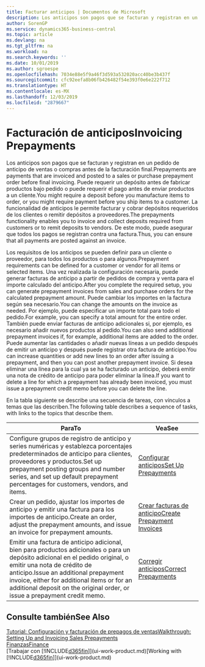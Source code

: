 ```yaml
---
title: Facturar anticipos | Documentos de Microsoft
description: Los anticipos son pagos que se facturan y registran en un pedido de anticipo de ventas o compras antes de la facturación final. Puede requerir un depósito antes de fabricar productos bajo pedido o puede requerir el pago antes de enviar productos a un cliente. La funcionalidad de anticipos le permite facturar y cobrar depósitos requeridos de los clientes o remitir depósitos a proveedores. De este modo, puede asegurar que todos los pagos se registran contra una factura.
author: SorenGP
ms.service: dynamics365-business-central
ms.topic: article
ms.devlang: na
ms.tgt_pltfrm: na
ms.workload: na
ms.search.keywords: ''
ms.date: 10/01/2019
ms.author: sgroespe
ms.openlocfilehash: 7034e88e5f9a46f3d593a532020acc40be3b437f
ms.sourcegitcommit: cfc92eefa8b06fb426482f54e393f0e6e222f712
ms.translationtype: HT
ms.contentlocale: es-MX
ms.lasthandoff: 12/03/2019
ms.locfileid: "2879667"
---
```

# <a name="invoicing-prepayments"></a><span data-ttu-id="20d90-106">Facturación de anticipos</span><span class="sxs-lookup"><span data-stu-id="20d90-106">Invoicing Prepayments</span></span>
<span data-ttu-id="20d90-107">Los anticipos son pagos que se facturan y registran en un pedido de anticipo de ventas o compras antes de la facturación final.</span><span class="sxs-lookup"><span data-stu-id="20d90-107">Prepayments are payments that are invoiced and posted to a sales or purchase prepayment order before final invoicing.</span></span> <span data-ttu-id="20d90-108">Puede requerir un depósito antes de fabricar productos bajo pedido o puede requerir el pago antes de enviar productos a un cliente.</span><span class="sxs-lookup"><span data-stu-id="20d90-108">You might require a deposit before you manufacture items to order, or you might require payment before you ship items to a customer.</span></span> <span data-ttu-id="20d90-109">La funcionalidad de anticipos le permite facturar y cobrar depósitos requeridos de los clientes o remitir depósitos a proveedores.</span><span class="sxs-lookup"><span data-stu-id="20d90-109">The prepayments functionality enables you to invoice and collect deposits required from customers or to remit deposits to vendors.</span></span> <span data-ttu-id="20d90-110">De este modo, puede asegurar que todos los pagos se registran contra una factura.</span><span class="sxs-lookup"><span data-stu-id="20d90-110">Thus, you can ensure that all payments are posted against an invoice.</span></span>  

 <span data-ttu-id="20d90-111">Los requisitos de los anticipos se pueden definir para un cliente o proveedor, para todos los productos o para algunos.</span><span class="sxs-lookup"><span data-stu-id="20d90-111">Prepayment requirements can be defined for a customer or vendor for all items or selected items.</span></span> <span data-ttu-id="20d90-112">Una vez realizada la configuración necesaria, puede generar facturas de anticipo a partir de pedidos de compra y venta para el importe calculado del anticipo.</span><span class="sxs-lookup"><span data-stu-id="20d90-112">After you complete the required setup, you can generate prepayment invoices from sales and purchase orders for the calculated prepayment amount.</span></span> <span data-ttu-id="20d90-113">Puede cambiar los importes en la factura según sea necesario.</span><span class="sxs-lookup"><span data-stu-id="20d90-113">You can change the amounts on the invoice as needed.</span></span> <span data-ttu-id="20d90-114">Por ejemplo, puede especificar un importe total para todo el pedido.</span><span class="sxs-lookup"><span data-stu-id="20d90-114">For example, you can specify a total amount for the entire order.</span></span> <span data-ttu-id="20d90-115">También puede enviar facturas de anticipo adicionales si, por ejemplo, es necesario añadir nuevos productos al pedido.</span><span class="sxs-lookup"><span data-stu-id="20d90-115">You can also send additional prepayment invoices if, for example, additional items are added to the order.</span></span> <span data-ttu-id="20d90-116">Puede aumentar las cantidades o añadir nuevas líneas a un pedido después de emitir un anticipo y después puede registrar otra factura de anticipo.</span><span class="sxs-lookup"><span data-stu-id="20d90-116">You can increase quantities or add new lines to an order after issuing a prepayment, and then you can post another prepayment invoice.</span></span> <span data-ttu-id="20d90-117">Si desea eliminar una línea para la cual ya se ha facturado un anticipo, deberá emitir una nota de crédito de anticipo para poder eliminar la línea.</span><span class="sxs-lookup"><span data-stu-id="20d90-117">If you want to delete a line for which a prepayment has already been invoiced, you must issue a prepayment credit memo before you can delete the line.</span></span>  

 <span data-ttu-id="20d90-118">En la tabla siguiente se describe una secuencia de tareas, con vínculos a temas que las describen.</span><span class="sxs-lookup"><span data-stu-id="20d90-118">The following table describes a sequence of tasks, with links to the topics that describe them.</span></span>

|<span data-ttu-id="20d90-119">**Para**</span><span class="sxs-lookup"><span data-stu-id="20d90-119">**To**</span></span>|<span data-ttu-id="20d90-120">**Vea**</span><span class="sxs-lookup"><span data-stu-id="20d90-120">**See**</span></span>|  
|------------|-------------|  
|<span data-ttu-id="20d90-121">Configure grupos de registro de anticipo y series numéricas y establezca porcentajes predeterminados de anticipo para clientes, proveedores y productos.</span><span class="sxs-lookup"><span data-stu-id="20d90-121">Set up prepayment posting groups and number series, and set up default prepayment percentages for customers, vendors, and items.</span></span>|[<span data-ttu-id="20d90-122">Configurar anticipos</span><span class="sxs-lookup"><span data-stu-id="20d90-122">Set Up Prepayments</span></span>](finance-set-up-prepayments.md)|
|<span data-ttu-id="20d90-123">Crear un pedido, ajustar los importes de anticipo y emitir una factura para los importes de anticipo.</span><span class="sxs-lookup"><span data-stu-id="20d90-123">Create an order, adjust the prepayment amounts, and issue an invoice for prepayment amounts.</span></span>|[<span data-ttu-id="20d90-124">Crear facturas de anticipo</span><span class="sxs-lookup"><span data-stu-id="20d90-124">Create Prepayment Invoices</span></span>](finance-how-to-create-prepayment-invoices.md)|  
|<span data-ttu-id="20d90-125">Emitir una factura de anticipo adicional, bien para productos adicionales o para un depósito adicional en el pedido original, o emitir una nota de crédito de anticipo.</span><span class="sxs-lookup"><span data-stu-id="20d90-125">Issue an additional prepayment invoice, either for additional items or for an additional deposit on the original order, or issue a prepayment credit memo.</span></span>|[<span data-ttu-id="20d90-126">Corregir anticipos</span><span class="sxs-lookup"><span data-stu-id="20d90-126">Correct Prepayments</span></span>](finance-how-to-correct-prepayments.md)|  

## <a name="see-also"></a><span data-ttu-id="20d90-127">Consulte también</span><span class="sxs-lookup"><span data-stu-id="20d90-127">See Also</span></span>  
[<span data-ttu-id="20d90-128">Tutorial: Configuración y facturación de prepagos de ventas</span><span class="sxs-lookup"><span data-stu-id="20d90-128">Walkthrough: Setting Up and Invoicing Sales Prepayments</span></span>](walkthrough-setting-up-and-invoicing-sales-prepayments.md)  
[<span data-ttu-id="20d90-129">Finanzas</span><span class="sxs-lookup"><span data-stu-id="20d90-129">Finance</span></span>](finance.md)  
<span data-ttu-id="20d90-130">[Trabajar con [!INCLUDE[d365fin](includes/d365fin_md.md)]](ui-work-product.md)</span><span class="sxs-lookup"><span data-stu-id="20d90-130">[Working with [!INCLUDE[d365fin](includes/d365fin_md.md)]](ui-work-product.md)</span></span>
